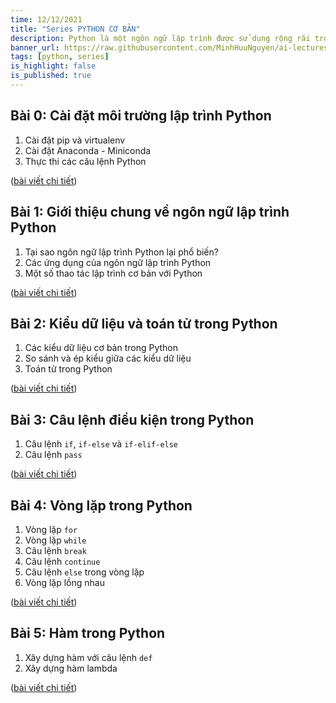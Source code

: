 ```yaml
---
time: 12/12/2021
title: "Series PYTHON CƠ BẢN"
description: Python là một ngôn ngữ lập trình được sử dụng rộng rãi trong thời gian gần đây trong lĩnh vực trí tuệ nhân tạo, khoa học dữ liệu, phân tích dữ liệu, và nhiều lĩnh vực khác. Bài viết này sẽ giới thiệu về các kiến thức cơ bản về Python mà bạn cần biết để bắt đầu học lập trình với ngôn ngữ này.
banner_url: https://raw.githubusercontent.com/MinhHuuNguyen/ai-lectures/refs/heads/master/0_syllabus/images/python-logo.png
tags: [python, series]
is_highlight: false
is_published: true
---
```


## Bài 0: Cài đặt môi trường lập trình Python
1. Cài đặt pip và virtualenv
2. Cài đặt Anaconda - Miniconda
3. Thực thi các câu lệnh Python

([bài viết chi tiết](/blog/cai-dat-moi-truong-lap-trinh-python/))

## Bài 1: Giới thiệu chung về ngôn ngữ lập trình Python
1. Tại sao ngôn ngữ lập trình Python lại phổ biến?
2. Các ứng dụng của ngôn ngữ lập trình Python
3. Một số thao tác lập trình cơ bản với Python

([bài viết chi tiết](/blog/gioi-thieu-chung-ve-ngon-ngu-lap-trinh-python/))

## Bài 2: Kiểu dữ liệu và toán tử trong Python
1. Các kiểu dữ liệu cơ bản trong Python
2. So sánh và ép kiểu giữa các kiểu dữ liệu
3. Toán tử trong Python

([bài viết chi tiết](/blog/python-datatype-operator/))

## Bài 3: Câu lệnh điều kiện trong Python
1. Câu lệnh `if`, `if-else` và `if-elif-else`
2. Câu lệnh `pass`

([bài viết chi tiết](/blog/python-condition/))

## Bài 4: Vòng lặp trong Python
1. Vòng lặp `for`
2. Vòng lặp `while`
3. Câu lệnh `break`
4. Câu lệnh `continue`
5. Câu lệnh `else` trong vòng lặp
6. Vòng lặp lồng nhau

([bài viết chi tiết](/blog/python-loop/))

## Bài 5: Hàm trong Python
1. Xây dựng hàm với câu lệnh `def`
2. Xây dựng hàm lambda

([bài viết chi tiết](/blog/python-function/))
